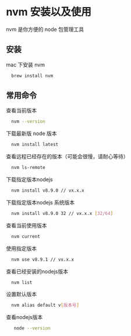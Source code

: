 # nvm 安装以及使用

nvm 是你方便的 node 包管理工具

## 安装

mac 下安装 nvm

```bash
  brew install nvm
```

## 常用命令

查看当前版本

```bash
  nvm --version
```

下载最新版 node 版本

```bash
  nvm install latest
```

查看远程已经存在的版本（可能会很慢，请耐心等待）

```bash
  nvm ls-remote
```

下载指定版本nodejs

```bash
  nvm install v8.9.0 // vx.x.x
```

下载指定版本nodejs 系统版本

```bash
  nvm install v8.9.0 32 // vx.x.x [32/64]
```

查看当前使用版本

```bash
  nvm current
```

使用指定版本

```bash
  nvm use v8.9.1 // vx.x.x
```

查看已经安装的nodejs版本

```bash
  nvm list
```

设置默认版本

```bash
  nvm alias default v[版本号]
```

查看nodejs版本

```bash
   node --version
```
